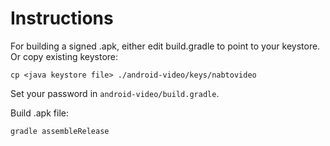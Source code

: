 # Instructions

For building a signed .apk, either edit build.gradle to point to your keystore. Or copy existing keystore:

```
cp <java keystore file> ./android-video/keys/nabtovideo
```

Set your password in `android-video/build.gradle`.

Build .apk file:

```
gradle assembleRelease
```
